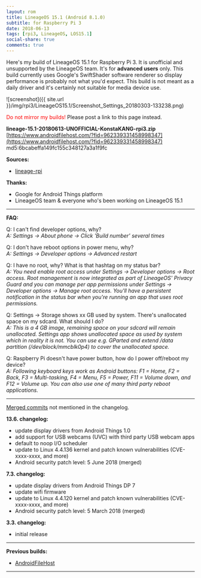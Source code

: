 ```yaml
---
layout: rom
title: LineageOS 15.1 (Android 8.1.0)
subtitle: for Raspberry Pi 3
date: 2018-06-13
tags: [rpi3, LineageOS, LOS15.1]
social-share: true
comments: true
---
```


Here's my build of LineageOS 15.1 for Raspberry Pi 3. It is unofficial and unsupported by the LineageOS team. It's for **advanced users** only. This build currently uses Google's SwiftShader software renderer so display performance is probably not what you'd expect. This build is not meant as a daily driver and it's certainly not suitable for media device use.

![screenshot]({{ site.url }}/img/rpi3/LineageOS15.1/Screenshot_Settings_20180303-133238.png)

<span style="color:#FF0000;">Do not mirror my builds!</span> Please post a link to this page instead.

**lineage-15.1-20180613-UNOFFICIAL-KonstaKANG-rpi3.zip**  
[https://www.androidfilehost.com/?fid=962339331458998347](https://www.androidfilehost.com/?fid=962339331458998347)  
md5:6bcabeffa149fc155c348127a3a1f9fc

**Sources:**

- [lineage-rpi](https://github.com/lineage-rpi)

**Thanks:**

- Google for Android Things platform
- LineageOS team & everyone who's been working on LineageOS 15.1

----

**FAQ:**

Q: I can't find developer options, why?  
*A: Settings -> About phone -> Click 'Build number' several times*

Q: I don't have reboot options in power menu, why?  
*A: Settings -> Developer options -> Advanced restart*

Q: I have no root, why? What is that hashtag on my status bar?  
*A: You need enable root access under Settings -> Developer options -> Root access. Root management is now integrated as part of LineageOS' Privacy Guard and you can manage per app permissions under Settings -> Developer options -> Manage root access. You'll have a persistent notification in the status bar when you're running an app that uses root permissions.*

Q: Settings -> Storage shows xx GB used by system. There's unallocated space on my sdcard. What should I do?  
*A: This is a 4 GB image, remaining space on your sdcard will remain unallocated. Settings app shows unallocated space as used by system which in reality it is not. You can use e.g. GParted and extend /data partition (/dev/block/mmcblk0p4) to cover the unallocated space.*

Q: Raspberry Pi doesn't have power button, how do I power off/reboot my device?  
*A: Following keyboard keys work as Android buttons: F1 = Home, F2 = Back, F3 = Multi-tasking, F4 = Menu, F5 = Power, F11 = Volume down, and F12 = Volume up. You can also use one of many third party reboot applications.*

----

[Merged commits](https://review.lineageos.org/#/q/status:merged++branch:lineage-15.1+-project:%255E.*device.*+-project:%255E.*kernel.*,n,z) not mentioned in the changelog.

**13.6. changelog:**

- update display drivers from Android Things 1.0
- add support for USB webcams (UVC) with third party USB webcam apps
- default to noop I/O scheduler
- update to Linux 4.4.136 kernel and patch known vulnerabilities (CVE-xxxx-xxxx, and more)
- Android security patch level: 5 June 2018 (merged)

**7.3. changelog:**

- update display drivers from Android Things DP 7
- update wifi firmware
- update to Linux 4.4.120 kernel and patch known vulnerabilities (CVE-xxxx-xxxx, and more)
- Android security patch level: 5 March 2018 (merged)

**3.3. changelog:**

- initial release

----

**Previous builds:**

- [AndroidFileHost](https://www.androidfilehost.com/?w=files&flid=254102)

----
